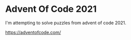 # Advent Of Code 2021
I'm attempting to solve puzzles from advent of code 2021.

https://adventofcode.com/
